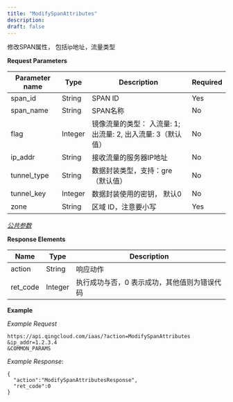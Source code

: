 ```yaml
---
title: "ModifySpanAttributes"
description: 
draft: false
---
```




修改SPAN属性， 包括ip地址，流量类型

**Request Parameters**

| Parameter name | Type | Description | Required |
| --- | --- | --- | --- |
| span_id | String | SPAN ID | Yes |
| span_name | String | SPAN名称 | No |
| flag | Integer | 镜像流量的类型： 入流量: 1; 出流量: 2, 出入流量: 3（默认值） | No |
| ip_addr | String | 接收流量的服务器IP地址 | No |
| tunnel_type | String | 数据封装类型，支持：gre（默认值） | No |
| tunnel_key | Integer | 数据封装使用的密钥， 默认0 | No |
| zone | String | 区域 ID，注意要小写 | Yes |

[_公共参数_](../../../parameters/)

**Response Elements**

| Name | Type | Description |
| --- | --- | --- |
| action | String | 响应动作 |
| ret_code | Integer | 执行成功与否，0 表示成功，其他值则为错误代码 |

**Example**

_Example Request_

```
https://api.qingcloud.com/iaas/?action=ModifySpanAttributes
&ip_addr=1.2.3.4
&COMMON_PARAMS
```

_Example Response_:

```
{
  "action":"ModifySpanAttributesResponse",
  "ret_code":0
}
```
